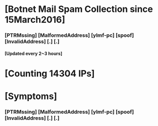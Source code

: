 # [Botnet Mail Spam Collection since 15March2016]
### [PTRMssing] [MalformedAddress] [ylmf-pc] [spoof] [InvalidAddress] [.] [.]
#### [Updated every 2~3 hours]

# [Counting 14304 IPs]

# [Symptoms] 
###   [PTRMssing] [MalformedAddress] [ylmf-pc] [spoof] [InvalidAddress] [.] [.]
